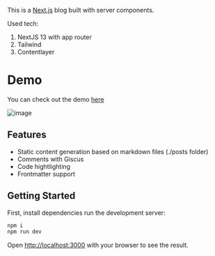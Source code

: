 This is a [Next.js](https://nextjs.org/) blog built with server components.

Used tech:
1. NextJS 13 with app router
2. Tailwind
3. Contentlayer

# Demo

You can check out the demo [here](https://minimalistic-blog.vercel.app/)

![image](https://github.com/pavlovtech/minimalistic-blog/assets/6662454/56f77df3-54b0-42f0-81f0-a670fe5a4a24)

## Features

- Static content generation based on markdown files (./posts folder)
- Comments with Giscus
- Code hightlighting
- Frontmatter support

## Getting Started

First, install dependencies run the development server:

```bash
npm i
npm run dev
```

Open [http://localhost:3000](http://localhost:3000) with your browser to see the result.
